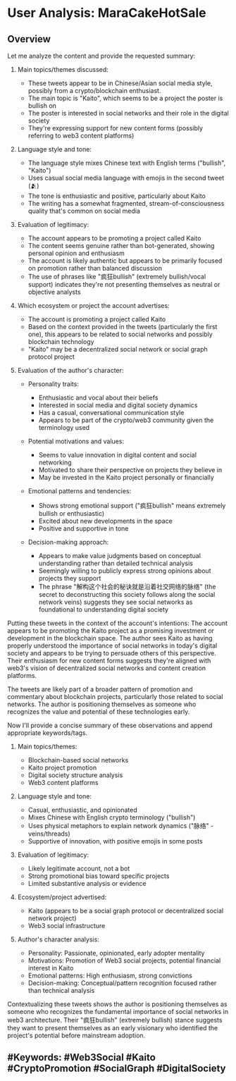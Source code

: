 # User Analysis: MaraCakeHotSale

## Overview

<think>
Let me analyze the content and provide the requested summary:

1. Main topics/themes discussed:
   - These tweets appear to be in Chinese/Asian social media style, possibly from a crypto/blockchain enthusiast.
   - The main topic is "Kaito", which seems to be a project the poster is bullish on
   - The poster is interested in social networks and their role in the digital society
   - They're expressing support for new content forms (possibly referring to web3 content platforms)

2. Language style and tone:
   - The language style mixes Chinese text with English terms ("bullish", "Kaito")
   - Uses casual social media language with emojis in the second tweet (🫂)
   - The tone is enthusiastic and positive, particularly about Kaito
   - The writing has a somewhat fragmented, stream-of-consciousness quality that's common on social media

3. Evaluation of legitimacy:
   - The account appears to be promoting a project called Kaito
   - The content seems genuine rather than bot-generated, showing personal opinion and enthusiasm
   - The account is likely authentic but appears to be primarily focused on promotion rather than balanced discussion
   - The use of phrases like "疯狂bullish" (extremely bullish/vocal support) indicates they're not presenting themselves as neutral or objective analysts

4. Which ecosystem or project the account advertises:
   - The account is promoting a project called Kaito
   - Based on the context provided in the tweets (particularly the first one), this appears to be related to social networks and possibly blockchain technology
   - "Kaito" may be a decentralized social network or social graph protocol project

5. Evaluation of the author's character:

   - Personality traits:
     * Enthusiastic and vocal about their beliefs
     * Interested in social media and digital society dynamics
     * Has a casual, conversational communication style
     * Appears to be part of the crypto/web3 community given the terminology used

   - Potential motivations and values:
     * Seems to value innovation in digital content and social networking
     * Motivated to share their perspective on projects they believe in
     * May be invested in the Kaito project personally or financially

   - Emotional patterns and tendencies:
     * Shows strong emotional support ("疯狂bullish" means extremely bullish or enthusiastic)
     * Excited about new developments in the space
     * Positive and supportive in tone

   - Decision-making approach:
     * Appears to make value judgments based on conceptual understanding rather than detailed technical analysis
     * Seemingly willing to publicly express strong opinions about projects they support
     * The phrase "解构这个社会的秘诀就是沿着社交网络的脉络" (the secret to deconstructing this society follows along the social network veins) suggests they see social networks as foundational to understanding digital society

Putting these tweets in the context of the account's intentions:
The account appears to be promoting the Kaito project as a promising investment or development in the blockchain space. The author sees Kaito as having properly understood the importance of social networks in today's digital society and appears to be trying to persuade others of this perspective. Their enthusiasm for new content forms suggests they're aligned with web3's vision of decentralized social networks and content creation platforms.

The tweets are likely part of a broader pattern of promotion and commentary about blockchain projects, particularly those related to social networks. The author is positioning themselves as someone who recognizes the value and potential of these technologies early.

Now I'll provide a concise summary of these observations and append appropriate keywords/tags.
</think>

1. Main topics/themes:
   - Blockchain-based social networks
   - Kaito project promotion
   - Digital society structure analysis
   - Web3 content platforms

2. Language style and tone:
   - Casual, enthusiastic, and opinionated
   - Mixes Chinese with English crypto terminology ("bullish")
   - Uses physical metaphors to explain network dynamics ("脉络" - veins/threads)
   - Supportive of innovation, with positive emojis in some posts

3. Evaluation of legitimacy:
   - Likely legitimate account, not a bot
   - Strong promotional bias toward specific projects
   - Limited substantive analysis or evidence

4. Ecosystem/project advertised:
   - Kaito (appears to be a social graph protocol or decentralized social network project)
   - Web3 social infrastructure

5. Author's character analysis:
   - Personality: Passionate, opinionated, early adopter mentality
   - Motivations: Promotion of Web3 social projects, potential financial interest in Kaito
   - Emotional patterns: High enthusiasm, strong convictions
   - Decision-making: Conceptual/pattern recognition focused rather than technical analysis

Contextualizing these tweets shows the author is positioning themselves as someone who recognizes the fundamental importance of social networks in web3 architecture. Their "疯狂bullish" (extremely bullish) stance suggests they want to present themselves as an early visionary who identified the project's potential before mainstream adoption.

#Keywords:
#Web3Social #Kaito #CryptoPromotion #SocialGraph #DigitalSociety
---

